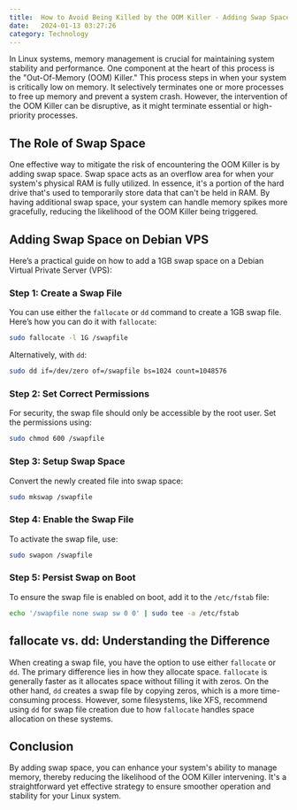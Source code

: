 ```yaml
---
title:  How to Avoid Being Killed by the OOM Killer - Adding Swap Space
date:   2024-01-13 03:27:26
category: Technology
---
```


In Linux systems, memory management is crucial for maintaining system stability and performance. One component at the heart of this process is the "Out-Of-Memory (OOM) Killer." This process steps in when your system is critically low on memory. It selectively terminates one or more processes to free up memory and prevent a system crash. However, the intervention of the OOM Killer can be disruptive, as it might terminate essential or high-priority processes.

## The Role of Swap Space

One effective way to mitigate the risk of encountering the OOM Killer is by adding swap space. Swap space acts as an overflow area for when your system's physical RAM is fully utilized. In essence, it's a portion of the hard drive that's used to temporarily store data that can't be held in RAM. By having additional swap space, your system can handle memory spikes more gracefully, reducing the likelihood of the OOM Killer being triggered.

## Adding Swap Space on Debian VPS

Here’s a practical guide on how to add a 1GB swap space on a Debian Virtual Private Server (VPS):

### Step 1: Create a Swap File

You can use either the `fallocate` or `dd` command to create a 1GB swap file. Here’s how you can do it with `fallocate`:

```bash
sudo fallocate -l 1G /swapfile
```

Alternatively, with `dd`:

```bash
sudo dd if=/dev/zero of=/swapfile bs=1024 count=1048576
```

### Step 2: Set Correct Permissions

For security, the swap file should only be accessible by the root user. Set the permissions using:

```bash
sudo chmod 600 /swapfile
```

### Step 3: Setup Swap Space

Convert the newly created file into swap space:

```bash
sudo mkswap /swapfile
```

### Step 4: Enable the Swap File

To activate the swap file, use:

```bash
sudo swapon /swapfile
```

### Step 5: Persist Swap on Boot

To ensure the swap file is enabled on boot, add it to the `/etc/fstab` file:

```bash
echo '/swapfile none swap sw 0 0' | sudo tee -a /etc/fstab
```

## fallocate vs. dd: Understanding the Difference

When creating a swap file, you have the option to use either `fallocate` or `dd`. The primary difference lies in how they allocate space. `fallocate` is generally faster as it allocates space without filling it with zeros. On the other hand, `dd` creates a swap file by copying zeros, which is a more time-consuming process. However, some filesystems, like XFS, recommend using `dd` for swap file creation due to how `fallocate` handles space allocation on these systems.

## Conclusion

By adding swap space, you can enhance your system's ability to manage memory, thereby reducing the likelihood of the OOM Killer intervening. It's a straightforward yet effective strategy to ensure smoother operation and stability for your Linux system.
